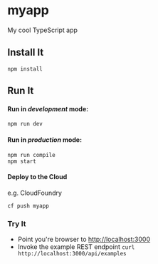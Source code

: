 # myapp

My cool TypeScript app

## Install It
```
npm install
```

## Run It
#### Run in *development* mode:

```
npm run dev
```

#### Run in *production* mode:

```
npm run compile
npm start
```

#### Deploy to the Cloud
e.g. CloudFoundry

```
cf push myapp
```

### Try It
* Point you're browser to [http://localhost:3000](http://localhost:3000)
* Invoke the example REST endpoint `curl http://localhost:3000/api/examples`
   
